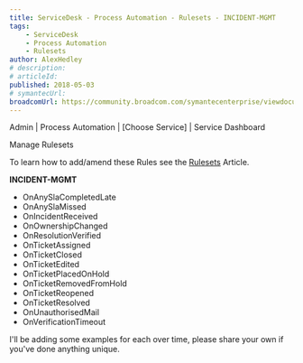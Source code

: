 ```yaml
---
title: ServiceDesk - Process Automation - Rulesets - INCIDENT-MGMT
tags:
    - ServiceDesk
    - Process Automation
    - Rulesets
author: AlexHedley
# description: 
# articleId: 
published: 2018-05-03
# symantecUrl:
broadcomUrl: https://community.broadcom.com/symantecenterprise/viewdocument/servicedesk-process-automation-8?CommunityKey=04ead5e9-3643-4118-b853-afa5a58710c6&tab=librarydocuments
---
```


Admin | Process Automation | [Choose Service] | Service Dashboard
  
Manage Rulesets
  
To learn how to add/amend these Rules see the [Rulesets](https://community.broadcom.com/symantecenterprise/viewdocument?DocumentKey=38d43279-4c4d-41ba-a244-3d84b5d17f65&amp;CommunityKey=04ead5e9-3643-4118-b853-afa5a58710c6&amp;tab=librarydocuments) Article.
  
**INCIDENT-MGMT**
  
- OnAnySlaCompletedLate
- OnAnySlaMissed
- OnIncidentReceived
- OnOwnershipChanged
- OnResolutionVerified
- OnTicketAssigned
- OnTicketClosed
- OnTicketEdited
- OnTicketPlacedOnHold
- OnTicketRemovedFromHold
- OnTicketReopened
- OnTicketResolved
- OnUnauthorisedMail
- OnVerificationTimeout

I'll be adding some examples for each over time, please share your own if you've done anything unique.
